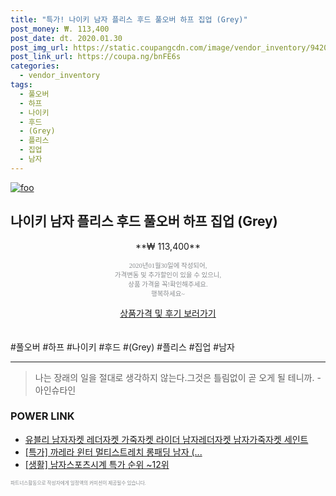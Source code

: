 ```yaml
--- 
title: "특가! 나이키 남자 플리스 후드 풀오버 하프 집업 (Grey)" 
post_money: ₩. 113,400 
post_date: dt. 2020.01.30 
post_img_url: https://static.coupangcdn.com/image/vendor_inventory/9420/7d6358d1282a3f2ac4d32ec5885dc83235bc877442030d6cf5d5ef139ec4.jpg 
post_link_url: https://coupa.ng/bnFE6s 
categories: 
  - vendor_inventory 
tags: 
  - 풀오버 
  - 하프 
  - 나이키 
  - 후드 
  - (Grey) 
  - 플리스 
  - 집업 
  - 남자 
--- 
```

[![foo](https://static.coupangcdn.com/image/vendor_inventory/9420/7d6358d1282a3f2ac4d32ec5885dc83235bc877442030d6cf5d5ef139ec4.jpg)](https://coupa.ng/bnFE6s) 

## 나이키 남자 플리스 후드 풀오버 하프 집업 (Grey) 
<p style="text-align: center;">**₩ 113,400**</p> 
<p style="text-align: center;"><span style="color: #898c8f; font-family: Georgia,Times,serif; font-size: 0.75em;">2020년01월30일에 작성되어, <br>가격변동 및 추가할인이 있을 수 있으니,<br> 상품 가격을 꼭!확인해주세요.<br>행복하세요~</span> 
</p>	 
<div markdown="0" style="text-align: center;"><a href="https://coupa.ng/bnFE6s" class="btn btn--success">상품가격 및 후기 보러가기</a></div> 
<br><br> 
  #풀오버 #하프 #나이키 #후드 #(Grey) #플리스 #집업 #남자 
<hr> 

> 나는 장래의 일을 절대로 생각하지 않는다.그것은 틀림없이 곧 오게 될 테니까. -아인슈타인 


### POWER LINK

* <a href="https://blog.naver.com/an0733/221785001686" target="_blank">유블리 남자자켓 레더자켓 가죽자켓 라이더 남자레더자켓 남자가죽자켓 세인트</a>
* <a href="https://blog.naver.com/an0733/221786723963" target="_blank">[특가] 까레라 윈터 멀티스트레치 롱패딩 남자 (...</a>
* <a href="https://blog.naver.com/sakai111/221783213313" target="_blank"> [생활] 남자스포츠시계 특가 순위 ~12위</a>

<span style="color: #898c8f; font-family: Georgia,Times,serif; font-size: 0.55em;">파트너스활동으로 작성자에게 일정액의 커미션이 제공될수 있습니다.</span> 
